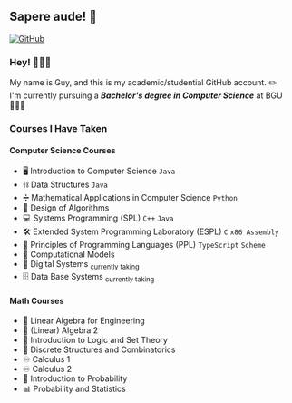 ## Sapere aude! 🦉 ##

[![GitHub](https://img.shields.io/badge/Personal%20Account-guychuk-brightgreen?logo=github)](https://github.com/guychuk) 

### Hey! 🙋🏻‍♂️ ###
My name is Guy, and this is my academic/studential GitHub account. ✏️ <br>
I'm currently pursuing a _**Bachelor's degree in Computer Science**_ at BGU 👨🏻‍💻 <br>

### Courses I Have Taken ###

#### Computer Science Courses ###
- 🖥️ Introduction to Computer Science `Java`
- ⛓️ Data Structures `Java`
- ➗ Mathematical Applications in Computer Science `Python`
- 🧩 Design of Algorithms
- 💻 Systems Programming (SPL) `C++` `Java`
- 🛠️ Extended System Programming Laboratory (ESPL) `C` `x86 Assembly`
- 💬 Principles of Programming Languages (PPL) `TypeScript` `Scheme`
- 🤖 Computational Models
- 🔌 Digital Systems <sub>currently taking
- 🗄️ Data Base Systems <sub>currently taking

#### Math Courses ####
- 📐 Linear Algebra for Engineering
- 📐 (Linear) Algebra 2
- 🧠 Introduction to Logic and Set Theory
- 🌲 Discrete Structures and Combinatorics
- ♾️ Calculus 1
- ♾️ Calculus 2
- 🎲 Introduction to Probability
- 📊 Probability and Statistics


